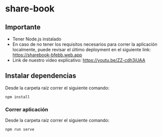 # share-book

## Importante
- Tener Node.js instalado
- En caso de no tener los requisitos necesarios para correr la aplicación localmente, puede revisar el último deployment en el siguiente link: https://sharebook-bfebb.web.app
- Link de nuestro video explicativo: https://youtu.be/ZZ-cdh3jUAA


## Instalar dependencias
Desde la carpeta raíz correr el siguiente comando:
```
npm install
```

### Correr aplicación
Desde la carpeta raíz correr el siguiente comando:
```
npm run serve
```
